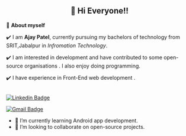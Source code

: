 
<!-- WAKING HAND WITH GOOD TO HAVE YOU TEXT-->
<h2 align=center>👋 Hi Everyone!!</h2>


<!--ABOUT ME CODE-->
🌱 **About myself**<br>

✔️ I am **Ajay Patel**, currently pursuing my bachelors of technology from SRIT,Jabalpur in *Infromation Technology*. <br>

✔️ I am interested in development and have contributed to some open-source organisations . I also enjoy doing programming. <br>

✔️ I have experience in Front-End web development .<br>
<br>


<!-- SOCAIL MEDIA HANDLES -->
[![Linkedin Badge](https://img.shields.io/badge/-Ajaypatel-blue?style=flat-square&logo=Linkedin&logoColor=white&link=https://www.linkedin.com/in/ajay-patel-4934a9145/)](https://www.linkedin.com/in/ajay-patel-4934a9145/)

[![Gmail Badge](https://img.shields.io/badge/-Ajaypatelap1504@gmail.com-c14438?style=flat-square&logo=Gmail&logoColor=white&link=mailto:ajaypatelap1504@gmail.com)](mailto:ajaypatelap1504@gmail.com)



- 🌱 I’m currently learning Android app development.
- 👯 I’m looking to collaborate on open-source projects.

